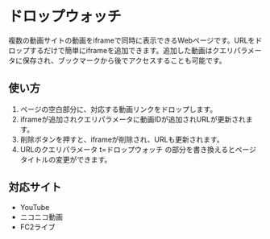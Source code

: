 # ドロップウォッチ

複数の動画サイトの動画をiframeで同時に表示できるWebページです。URLをドロップするだけで簡単にiframeを追加できます。追加した動画はクエリパラメータに保存され、ブックマークから後でアクセスすることも可能です。

## 使い方

1. ページの空白部分に、対応する動画リンクをドロップします。
2. iframeが追加されクエリパラメータに動画IDが追加されURLが更新されます。
3. 削除ボタンを押すと、iframeが削除され、URLも更新されます。
4. URLのクエリパラメータ t=ドロップウォッチ の部分を書き換えるとページタイトルの変更ができます。

## 対応サイト

* YouTube
* ニコニコ動画
* FC2ライブ
